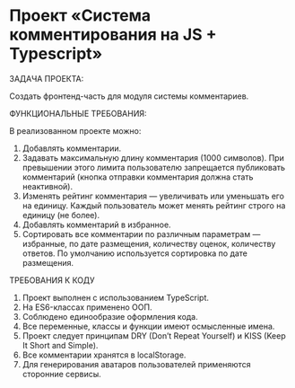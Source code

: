 # Проект «Система комментирования на JS + Typescript»

ЗАДАЧА ПРОЕКТА:

Создать фронтенд-часть для модуля системы комментариев.

ФУНКЦИОНАЛЬНЫЕ ТРЕБОВАНИЯ:

В реализованном проекте можно:

1. Добавлять комментарии.
2. Задавать максимальную длину комментария (1000 символов). При превышении этого лимита пользователю запрещается публиковать комментарий (кнопка отправки комментария должна стать неактивной).
3. Изменять рейтинг комментария — увеличивать или уменьшать его на единицу. Каждый пользователь может менять рейтинг строго на единицу (не более).
4. Добавлять комментарий в избранное. 
5. Сортировать все комментарии по различным параметрам — избранные, по дате размещения, количеству оценок, количеству ответов. По умолчанию используется сортировка по дате размещения.

ТРЕБОВАНИЯ К КОДУ

1. Проект выполнен с использованием TypeScript.
2. На ES6-классах применено ООП.
3. Соблюдено единообразие оформления кода.
4. Все переменные, классы и функции имеют осмысленные имена.
5. Проект следует принципам DRY (Don’t Repeat Yourself) и KISS (Keep It Short and Simple).
6. Все комментарии хранятся в localStorage.
7. Для генерирования аватаров пользователей применяются сторонние сервисы.
